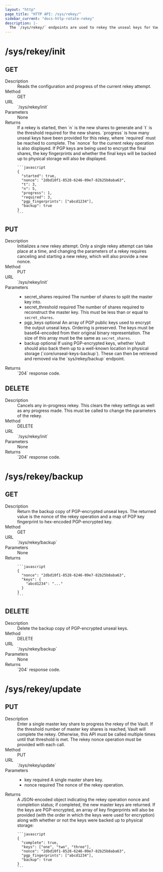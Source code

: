 ```yaml
---
layout: "http"
page_title: "HTTP API: /sys/rekey/"
sidebar_current: "docs-http-rotate-rekey"
description: |-
  The `/sys/rekey/` endpoints are used to rekey the unseal keys for Vault.
---
```


# /sys/rekey/init

## GET

<dl>
  <dt>Description</dt>
  <dd>
      Reads the configuration and progress of the current rekey attempt.
  </dd>

  <dt>Method</dt>
  <dd>GET</dd>

  <dt>URL</dt>
  <dd>`/sys/rekey/init`</dd>

  <dt>Parameters</dt>
  <dd>
    None
  </dd>

  <dt>Returns</dt>
  <dd>
    If a rekey is started, then `n` is the new shares to generate and `t` is
    the threshold required for the new shares. `progress` is how many unseal
    keys have been provided for this rekey, where `required` must be reached to
    complete. The `nonce` for the current rekey operation is also displayed. If
    PGP keys are being used to encrypt the final shares, the key fingerprints
    and whether the final keys will be backed up to physical storage will also
    be displayed.

    ```javascript
    {
      "started": true,
      "nonce": "2dbd10f1-8528-6246-09e7-82b25b8aba63",
      "t": 3,
      "n": 5,
      "progress": 1,
      "required": 3,
      "pgp_fingerprints": ["abcd1234"],
      "backup": true
    }
    ```

  </dd>
</dl>

## PUT

<dl>
  <dt>Description</dt>
  <dd>
    Initializes a new rekey attempt. Only a single rekey attempt can take place
    at a time, and changing the parameters of a rekey requires canceling and
    starting a new rekey, which will also provide a new nonce.
  </dd>

  <dt>Method</dt>
  <dd>PUT</dd>

  <dt>URL</dt>
  <dd>`/sys/rekey/init`</dd>

  <dt>Parameters</dt>
  <dd>
    <ul>
      <li>
        <span class="param">secret_shares</span>
        <span class="param-flags">required</span>
        The number of shares to split the master key into.
      </li>
      <li>
        <span class="param">secret_threshold</span>
        <span class="param-flags">required</span>
        The number of shares required to reconstruct the master key.
        This must be less than or equal to <code>secret_shares</code>.
      </li>
      <li>
        <spam class="param">pgp_keys</span>
        <span class="param-flags">optional</spam>
        An array of PGP public keys used to encrypt the output unseal keys.
        Ordering is preserved. The keys must be base64-encoded from their
        original binary representation. The size of this array must be the
        same as <code>secret_shares</code>.
      </li>
      <li>
        <spam class="param">backup</span>
        <span class="param-flags">optional</spam>
        If using PGP-encrypted keys, whether Vault should also back them up to
        a well-known location in physical storage (`core/unseal-keys-backup`).
        These can then be retrieved and removed via the `sys/rekey/backup`
        endpoint.
      </li>
    </ul>
  </dd>

  <dt>Returns</dt>
  <dd>`204` response code.
  </dd>
</dl>

## DELETE

<dl>
  <dt>Description</dt>
  <dd>
    Cancels any in-progress rekey. This clears the rekey settings as well as any
    progress made. This must be called to change the parameters of the rekey.
  </dd>

  <dt>Method</dt>
  <dd>DELETE</dd>

  <dt>URL</dt>
  <dd>`/sys/rekey/init`</dd>

  <dt>Parameters</dt>
  <dd>None
  </dd>

  <dt>Returns</dt>
  <dd>`204` response code.
  </dd>
</dl>

# /sys/rekey/backup

## GET

<dl>
  <dt>Description</dt>
  <dd>
    Return the backup copy of PGP-encrypted unseal keys. The returned value is
    the nonce of the rekey operation and a map of PGP key fingerprint to
    hex-encoded PGP-encrypted key.
  </dd>

  <dt>Method</dt>
  <dd>GET</dd>

  <dt>URL</dt>
  <dd>`/sys/rekey/backup`</dd>

  <dt>Parameters</dt>
  <dd>
    None
  </dd>

  <dt>Returns</dt>
  <dd>

    ```javascript
    {
      "nonce": "2dbd10f1-8528-6246-09e7-82b25b8aba63",
      "keys": {
        "abcd1234": "..."
      }
    }
    ```

  </dd>
</dl>

## DELETE

<dl>
  <dt>Description</dt>
  <dd>
    Delete the backup copy of PGP-encrypted unseal keys.
  </dd>

  <dt>Method</dt>
  <dd>DELETE</dd>

  <dt>URL</dt>
  <dd>`/sys/rekey/backup`</dd>

  <dt>Parameters</dt>
  <dd>None
  </dd>

  <dt>Returns</dt>
  <dd>`204` response code.
  </dd>
</dl>

# /sys/rekey/update

## PUT

<dl>
  <dt>Description</dt>
  <dd>
    Enter a single master key share to progress the rekey of the Vault.
    If the threshold number of master key shares is reached, Vault
    will complete the rekey. Otherwise, this API must be called multiple
    times until that threshold is met. The rekey nonce operation must be
    provided with each call.
  </dd>

  <dt>Method</dt>
  <dd>PUT</dd>

  <dt>URL</dt>
  <dd>`/sys/rekey/update`</dd>

  <dt>Parameters</dt>
  <dd>
    <ul>
      <li>
        <span class="param">key</span>
        <span class="param-flags">required</span>
        A single master share key.
      </li>
      <li>
        <span class="param">nonce</span>
        <span class="param-flags">required</span>
        The nonce of the rekey operation.
      </li>
    </ul>
  </dd>

  <dt>Returns</dt>
  <dd>
    A JSON-encoded object indicating the rekey operation nonce and completion
    status; if completed, the new master keys are returned. If the keys are
    PGP-encrypted, an array of key fingerprints will also be provided (with the
    order in which the keys were used for encryption) along with whether or not
    the keys were backed up to physical storage:

    ```javascript
    {
      "complete": true,
      "keys": ["one", "two", "three"],
      "nonce": "2dbd10f1-8528-6246-09e7-82b25b8aba63",
      "pgp_fingerprints": ["abcd1234"],
      "backup": true
    }
    ```

  </dd>
</dl>
